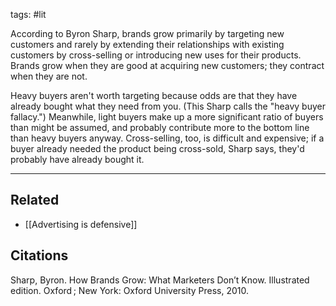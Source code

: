 tags: #lit 

According to Byron Sharp, brands grow primarily by targeting new customers and rarely by extending their relationships with existing customers by cross-selling or introducing new uses for their products. Brands grow when they are good at acquiring new customers; they contract when they are not. 

Heavy buyers aren't worth targeting because odds are that they have already bought what they need from you. (This Sharp calls the "heavy buyer fallacy.") Meanwhile, light buyers make up a more significant ratio of buyers than might be assumed, and probably contribute more to the bottom line than heavy buyers anyway. Cross-selling, too, is difficult and expensive; if a buyer already needed the product being cross-sold, Sharp says, they'd probably have already bought it. 

---
## Related
- [[Advertising is defensive]]


## Citations
Sharp, Byron. How Brands Grow: What Marketers Don’t Know. Illustrated edition. Oxford ; New York: Oxford University Press, 2010.
